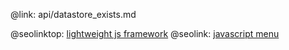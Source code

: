 @link: api/datastore_exists.md

@seolinktop: [lightweight js framework](https://webix.com)
@seolink: [javascript menu](https://webix.com/widget/menu/)